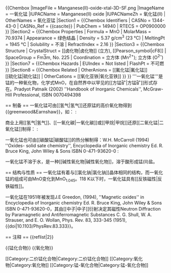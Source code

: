 {{Chembox
|ImageFile = Manganese(II)-oxide-xtal-3D-SF.png
|ImageName = 一氧化锰
|IUPACName = Manganese(II) oxide
|IUPACNameZh = 氧化锰(II)
| OtherNames = 氧化亚锰
|Section1 = {{Chembox Identifiers
| CASNo = 1344-43-0
| CASNo_Ref = {{cascite}}
| PubChem = 14940
| RTECS = OP0900000
 }}
|Section2 = {{Chembox Properties
| Formula = MnO
| MolarMass = 70.9374
| Appearance = 绿色结晶
| Density = 5.37 g/cm<sup>3</sup> (23 °C)
| MeltingPt = 1945 °C
| Solubility = 不溶
| RefractIndex = 2.16
 }}
|Section3 = {{Chembox Structure
| CrystalStruct = [[卤化物|卤化物]] (立方), [[Pearson_symbol|cF8]]
| SpaceGroup = Fm<u style="text-decoration:overline">3</u>m, No. 225
| Coordination = 立方体 (Mn<sup>2+</sup>); 立方体 (O<sup>2–</sup>)
 }}
|Section7 = {{Chembox Hazards
|   EUIndex = Not listed
|   FlashPt = 不可燃
 }}
|Section8 = {{Chembox Related
| OtherAnions = [[氟化锰|氟化锰]]<br/>[[硫化锰|硫化锰]]
| OtherCations = [[氧化亚铁|氧化亚铁]]
 }}
}}
'''一氧化锰'''是锰的一种氧化物，化学式MnO，在自然界中以罕见的[[方锰矿|方锰矿]]形式存在。<ref name="Patnaik">Pradyot Patnaik (2002) ''Handbook of Inorganic Chemicals'', McGraw-Hill Professional, ISBN 0070494398</ref>

== 制备 ==
一氧化锰可由[[氢气|氢气]]还原锰的高价氧化物得到<ref name = "Greenwood">{{greenwood&Earnshaw}}</ref>，如：
:<math>\mathrm{MnO}_2 + \mathrm{H}_2 \longrightarrow \mathrm{MnO} + \mathrm{H}_2\mathrm{O}</math>

商业上用[[氢气|氢气]]、[[一氧化碳|一氧化碳]]或[[甲烷|甲烷]]还原[[二氧化锰|二氧化锰]]制得：<ref name = "Patnaik"/>
:<math>\mathrm{MnO}_2 + \mathrm{CO} \longrightarrow \mathrm{MnO} + \mathrm{CO}_2</math>

一氧化锰也可由[[碳酸锰|碳酸锰]]的热分解制得：<ref>W.H. McCarroll (1994) ''Oxides- solid sate chemistry'', Encyclopedia of Inorganic chemistry Ed. R. Bruce King,  John Wiley & Sons ISBN 0-471-93620-0</ref>
:<math>\mathrm{MnCO}_3 \longrightarrow \mathrm{MnO} + \mathrm{CO}_2</math>

一氧化锰不溶于水<ref name="Patnaik"/>，是一种[[碱性氧化物|碱性氧化物]]，溶于酸形成锰(II)盐。<ref name="Greenwood"/>

== 结构与性质 ==
一氧化锰有着与[[氯化钠|氯化钠]]晶体相同的结构<ref name="Greenwood"/>，而一氧化锰的组成可由MnO变化到MnO<sub>1.045</sub><ref name="Greenwood"/>。118 K以下时，一氧化锰具有[[反铁磁性|反铁磁性]]<ref name="Greenwood"/>。

一氧化锰在1951年被发现<ref>J.E Greedon, (1994), ''Magnetic oxides'' in  Encyclopedia of Inorganic chemistry Ed. R. Bruce King,  John Wiley & Sons ISBN 0-471-93620-0</ref>，其由[[中子|中子]]衍射决定其磁性<ref>Neutron Diffraction by Paramagnetic and Antiferromagnetic Substances C. G. Shull, W. A. Strauser, and E. O. Wollan, Phys. Rev. 83, 333-345 (1951), {{doi|10.1103/PhysRev.83.333}}</ref>。

== 注释 ==
{{reflist|2}}

{{锰化合物}}
{{氧化物}}

[[Category:二价锰化合物|Category:二价锰化合物]]
[[Category:氧化物|Category:氧化物]]
[[Category:锰-氧化合物|Category:锰-氧化合物]]